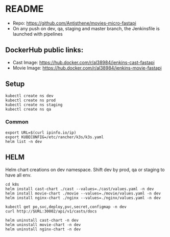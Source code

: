 # README

* Repo: https://github.com/Antisthene/movies-micro-fastapi
* On any push on dev, qa, staging and master branch, the Jenkinsfile is launched with pipelines

## DockerHub public links:
* Cast Image: https://hub.docker.com/r/al38984/jenkins-cast-fastapi 
* Movie Image: https://hub.docker.com/r/al38984/jenkins-movie-fastapi 

## Setup
```
kubectl create ns dev
kubectl create ns prod
kubectl create ns staging
kubectl create ns qa
```
### Common
```
export URL=$(curl ipinfo.io/ip)
export KUBECONFIG=/etc/rancher/k3s/k3s.yaml
helm list -n dev
```

## HELM
Helm chart creations on dev namespace. Shift dev by prod, qa or staging to have all env.
```
cd k8s
helm install cast-chart ./cast --values=./cast/values.yaml -n dev
helm install movie-chart ./movie --values=./movie/values.yaml -n dev
helm install nginx-chart ./nginx --values=./nginx/values.yaml -n dev

kubectl get po,svc,deploy,pvc,secret,configmap -n dev
curl http://$URL:30002/api/v1/casts/docs

helm uninstall cast-chart -n dev
helm uninstall movie-chart -n dev
helm uninstall nginx-chart -n dev
```
